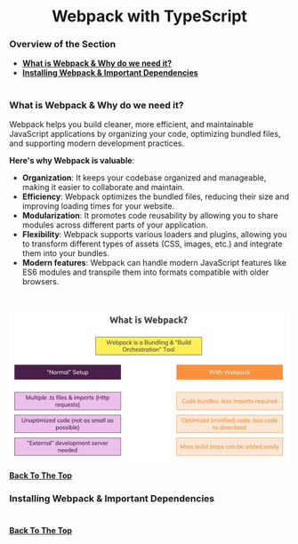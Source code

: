 <h1 align="center">Webpack with TypeScript</h1>

### Overview of the Section
* **[What is Webpack & Why do we need it?](#webpack)**
* **[Installing Webpack & Important Dependencies](#install)**

#
### <a name="webpack">What is Webpack & Why do we need it?</a>

Webpack helps you build cleaner, more efficient, and maintainable JavaScript applications by organizing your code, optimizing bundled files, and supporting modern development practices.

**Here's why Webpack is valuable**:

- **Organization**: It keeps your codebase organized and manageable, making it easier to collaborate and maintain.
- **Efficiency**: Webpack optimizes the bundled files, reducing their size and improving loading times for your website.
- **Modularization**: It promotes code reusability by allowing you to share modules across different parts of your application.
- **Flexibility**: Webpack supports various loaders and plugins, allowing you to transform different types of assets (CSS, images, etc.) and integrate them into your bundles.
- **Modern features**: Webpack can handle modern JavaScript features like ES6 modules and transpile them into formats compatible with older browsers.
#

![webpack](https://github.com/tsokac2/-_-_TypeScript_CheatSheet/blob/main/src/04.JPG)

**[Back To The Top](#Overview-of-the-Section)**

### <a name="install">Installing Webpack & Important Dependencies</a>

#
**[Back To The Top](#Overview-of-the-Section)**